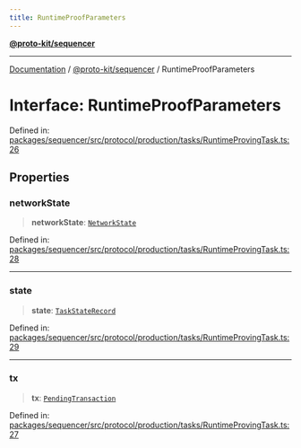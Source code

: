 ```yaml
---
title: RuntimeProofParameters
---
```


[**@proto-kit/sequencer**](../README.md)

***

[Documentation](../../../README.md) / [@proto-kit/sequencer](../README.md) / RuntimeProofParameters

# Interface: RuntimeProofParameters

Defined in: [packages/sequencer/src/protocol/production/tasks/RuntimeProvingTask.ts:26](https://github.com/proto-kit/framework/blob/28efa802e3737fc3b77339148b307ef7246f3ef1/packages/sequencer/src/protocol/production/tasks/RuntimeProvingTask.ts#L26)

## Properties

### networkState

> **networkState**: [`NetworkState`](../../protocol/classes/NetworkState.md)

Defined in: [packages/sequencer/src/protocol/production/tasks/RuntimeProvingTask.ts:28](https://github.com/proto-kit/framework/blob/28efa802e3737fc3b77339148b307ef7246f3ef1/packages/sequencer/src/protocol/production/tasks/RuntimeProvingTask.ts#L28)

***

### state

> **state**: [`TaskStateRecord`](../type-aliases/TaskStateRecord.md)

Defined in: [packages/sequencer/src/protocol/production/tasks/RuntimeProvingTask.ts:29](https://github.com/proto-kit/framework/blob/28efa802e3737fc3b77339148b307ef7246f3ef1/packages/sequencer/src/protocol/production/tasks/RuntimeProvingTask.ts#L29)

***

### tx

> **tx**: [`PendingTransaction`](../classes/PendingTransaction.md)

Defined in: [packages/sequencer/src/protocol/production/tasks/RuntimeProvingTask.ts:27](https://github.com/proto-kit/framework/blob/28efa802e3737fc3b77339148b307ef7246f3ef1/packages/sequencer/src/protocol/production/tasks/RuntimeProvingTask.ts#L27)
